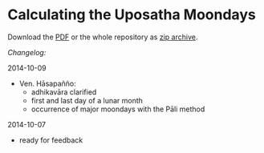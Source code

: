 
# Calculating the Uposatha Moondays

Download the [PDF](https://github.com/profound-labs/calculating-the-uposatha-moondays/blob/master/calculating-the-uposatha-moondays.pdf) or the whole repository as [zip archive](https://github.com/profound-labs/calculating-the-uposatha-moondays/archive/master.zip).

*Changelog:*

2014-10-09
- Ven. Hāsapañño:
  - adhikavāra clarified
  - first and last day of a lunar month
  - occurrence of major moondays with the Pāli method

2014-10-07
- ready for feedback
